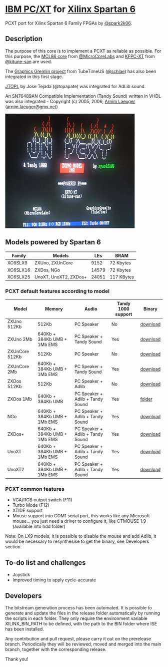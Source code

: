 # [IBM PC/XT](https://en.wikipedia.org/wiki/IBM_Personal_Computer_XT) for [Xilinx Spartan 6](https://www.xilinx.com/products/silicon-devices/fpga/spartan-6.html)

PCXT port for Xilinx Spartan 6 Family FPGAs by [@spark2k06](https://github.com/spark2k06/).

## Description

The purpose of this core is to implement a PCXT as reliable as possible. For this purpose, the [MCL86 core](https://github.com/MicroCoreLabs/Projects/tree/master/MCL86) from [@MicroCoreLabs](https://github.com/MicroCoreLabs/) and [KFPC-XT](https://github.com/kitune-san/KFPC-XT) from [@kitune-san](https://github.com/kitune-san) are used.

The [Graphics Gremlin project](https://github.com/schlae/graphics-gremlin) from TubeTimeUS ([@schlae](https://github.com/schlae)) has also been integrated in this first stage.

[JTOPL](https://github.com/jotego/jtopl) by Jose Tejada (@topapate) was integrated for AdLib sound.

An SN76489AN Compatible Implementation (Tandy Sound) written in VHDL was also integrated - Copyright (c) 2005, 2006, [Arnim Laeuger](https://github.com/devsaurus) (arnim.laeuger@gmx.net)

![splashscreen](./doc/img/splashscreen.png)

## Models powered by Spartan 6
Family | Models | LEs | BRAM
-------- | ----------- | ----------- | -----------
XC6SLX9 | ZXUno, ZXUnCore | 9152 | 72 Kbytes
XC6SLX16 | ZXDos, NGo | 14579 | 72 Kbytes
XC6SLX25 | UnoXT, UnoXT2, ZXDos+ | 24051 | 117 KBytes

### PCXT default features according to model

Model | Memory | Audio | Tandy 1000 support | Binary
-------- | ----------- | ----------- | ----------- | ----------- 
ZXUno 512Kb | 512Kb | PC Speaker | No | [download](https://github.com/spark2k06/PCXT_Xilinx_Spartan_6/raw/main/releases/zxuno_512Kb/coreXX.zx1)
ZXUno 2Mb | 640Kb + 384Kb UMB + 1Mb EMS | PC Speaker + Tandy Sound | Yes | [download](https://github.com/spark2k06/PCXT_Xilinx_Spartan_6/raw/main/releases/zxuno_2Mb/coreXX.zx1)
ZXUnCore 512Kb | 512Kb | PC Speaker | No | [download](https://github.com/spark2k06/PCXT_Xilinx_Spartan_6/raw/main/releases/zxuncore_512Kb/coreXX.zx1)
ZXUnCore 2Mb | 640Kb + 384Kb UMB + 1Mb EMS | PC Speaker + Tandy Sound | Yes | [download](https://github.com/spark2k06/PCXT_Xilinx_Spartan_6/raw/main/releases/zxuncore_2Mb/coreXX.zx1)
ZXDos 512Kb | 512Kb | PC Speaker + Adlib | No | [download](https://github.com/spark2k06/PCXT_Xilinx_Spartan_6/raw/main/releases/zxdos_512Kb/coreXX.zx2)
ZXDos 1Mb | 640Kb + 384Kb UMB | PC Speaker + Adlib + Tandy Sound | Yes | [folder](https://github.com/spark2k06/PCXT_Xilinx_Spartan_6/tree/main/releases/zxdos_1Mb)
NGo | 640Kb + 384Kb UMB + 1Mb EMS | PC Speaker + Adlib + Tandy Sound | Yes | [download](https://github.com/spark2k06/PCXT_Xilinx_Spartan_6/raw/main/releases/ngo/un_pcxt.bit)
ZXDos+ | 640Kb + 384Kb UMB + 1Mb EMS | PC Speaker + Adlib + Tandy Sound | Yes | [download](https://github.com/spark2k06/PCXT_Xilinx_Spartan_6/raw/main/releases/zxdosplus/coreXX.zxd)
UnoXT | 640Kb + 384Kb UMB + 1Mb EMS | PC Speaker + Adlib + Tandy Sound | Yes | [download](https://github.com/spark2k06/PCXT_Xilinx_Spartan_6/raw/main/releases/unoxt/coreXX.zxt)
UnoXT2 | 640Kb + 384Kb UMB + 1Mb EMS | PC Speaker + Adlib + Tandy Sound | Yes | [download](https://github.com/spark2k06/PCXT_Xilinx_Spartan_6/raw/main/releases/unoxt2/coreXX.xt2)

### PCXT common features

* VGA/RGB output switch (F11)
* Turbo Mode (F12)
* XTIDE support
* Mouse support into COM1 serial port, this works like any Microsoft mouse... you just need a driver to configure it, like CTMOUSE 1.9 (available into hdd folder)

Note: On LX9 models, it is possible to disable the mouse and add Adlib, it would be necessary to resynthesise to get the binary, see Developers section.

## To-do list and challenges

* Joystick
* Improved timing to apply cycle-accurate

## Developers

The bitstream generation process has been automated. It is possible to generate and update the files in the release folder automatically by running the scripts in each folder. They only require the environment variable XILINX_BIN_PATH to be defined, with the path to the BIN folder where ISE has been installed.

Any contribution and pull request, please carry it out on the prerelease branch. Periodically they will be reviewed, moved and merged into the main branch, together with the corresponding release.

Thank you!
